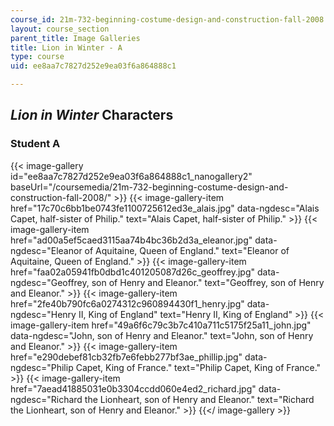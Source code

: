 ```yaml
---
course_id: 21m-732-beginning-costume-design-and-construction-fall-2008
layout: course_section
parent_title: Image Galleries
title: Lion in Winter - A
type: course
uid: ee8aa7c7827d252e9ea03f6a864888c1

---
```


_Lion in Winter_ Characters
---------------------------

### Student A
{{< image-gallery id="ee8aa7c7827d252e9ea03f6a864888c1_nanogallery2" baseUrl="/coursemedia/21m-732-beginning-costume-design-and-construction-fall-2008/" >}}
{{< image-gallery-item href="17c70c6bb1be0743fe1100725612ed3e_alais.jpg" data-ngdesc="Alais Capet, half-sister of Philip." text="Alais Capet, half-sister of Philip." >}}
{{< image-gallery-item href="ad00a5ef5caed3115aa74b4bc36b2d3a_eleanor.jpg" data-ngdesc="Eleanor of Aquitaine, Queen of England." text="Eleanor of Aquitaine, Queen of England." >}}
{{< image-gallery-item href="faa02a05941fb0dbd1c401205087d26c_geoffrey.jpg" data-ngdesc="Geoffrey, son of Henry and Eleanor." text="Geoffrey, son of Henry and Eleanor." >}}
{{< image-gallery-item href="2fe40b790fc6a0274312c960894430f1_henry.jpg" data-ngdesc="Henry II, King of England" text="Henry II, King of England" >}}
{{< image-gallery-item href="49a6f6c79c3b7c410a711c5175f25a11_john.jpg" data-ngdesc="John, son of Henry and Eleanor." text="John, son of Henry and Eleanor." >}}
{{< image-gallery-item href="e290debef81cb32fb7e6febb277bf3ae_phillip.jpg" data-ngdesc="Philip Capet, King of France." text="Philip Capet, King of France." >}}
{{< image-gallery-item href="7aead41885031e0b3304ccdd060e4ed2_richard.jpg" data-ngdesc="Richard the Lionheart, son of Henry and Eleanor." text="Richard the Lionheart, son of Henry and Eleanor." >}}
{{</ image-gallery >}}